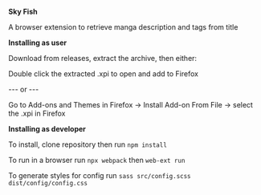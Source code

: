 **Sky Fish**

A browser extension to retrieve manga description and tags from title

**Installing as user**

Download from releases, extract the archive, then either:

Double click the extracted .xpi to open and add to Firefox

--- or ---

Go to Add-ons and Themes in Firefox -> Install Add-on From File -> select the .xpi in Firefox

**Installing as developer**

To install, clone repository then run `npm install`

To run in a browser run `npx webpack` then `web-ext run`

To generate styles for config run `sass src/config.scss dist/config/config.css`

